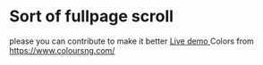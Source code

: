 # Sort of fullpage scroll
please you can contribute to make it better
<a href="https://adorable-boba-5059c3.netlify.app/"> Live demo </a>
Colors from <a href="https://www.coloursng.com/">https://www.coloursng.com/</a>